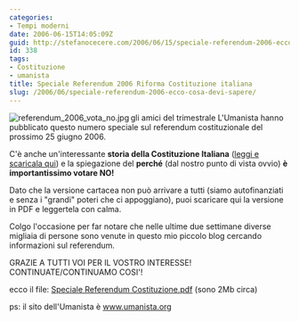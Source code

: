 ```yaml
---
categories:
- Tempi moderni
date: 2006-06-15T14:05:09Z
guid: http://stefanocecere.com/2006/06/15/speciale-referendum-2006-ecco-cosa-devi-sapere/
id: 338
tags:
- Costituzione
- umanista
title: Speciale Referendum 2006 Riforma Costituzione italiana
slug: /2006/06/speciale-referendum-2006-ecco-cosa-devi-sapere/
---
```


<a target="_blank" href="http://stefanocecere.com/wp-content/uploads/sites/3/2006/06/SpecialeReferendumCostituzione.pdf"><img align="left" title="referendum_2006_vota_no.jpg" id="image337" alt="referendum_2006_vota_no.jpg" src="http://stefanocecere.com/wp-content/uploads/sites/3/2006/06/referendum_2006_vota_no.jpg" /></a>gli amici del trimestrale L'Umanista hanno pubblicato questo numero speciale sul referendum costituzionale del prossimo 25 giugno 2006.

C'è anche un'interessante **storia della Costituzione Italiana** ([leggi e scaricala qui](http://stefanocecere.com/2006/06/06/la-nostra-attuale-non-costituzione-italiana/)) e la spiegazione del **perché** (dal nostro punto di vista ovvio) **è importantissimo votare NO!** 

Dato che la versione cartacea non può arrivare a tutti (siamo autofinanziati e senza i "grandi" poteri che ci appoggiano), puoi scaricare qui la versione in PDF e leggertela con calma.

Colgo l'occasione per far notare che nelle ultime due settimane diverse migliaia di persone sono venute in questo mio piccolo blog cercando informazioni sul referendum.

GRAZIE A TUTTI VOI PER IL VOSTRO INTERESSE! CONTINUATE/CONTINUAMO COSI'!

ecco il file: [Speciale Referendum Costituzione.pdf](http://stefanocecere.com/wp-content/uploads/sites/3/2006/06/SpecialeReferendumCostituzione.pdf "SpecialeReferendumCostituzione.pdf") (sono 2Mb circa)

ps: il sito dell'Umanista è <a target="_blank" href="http://www.umanista.org">www.umanista.org</a>